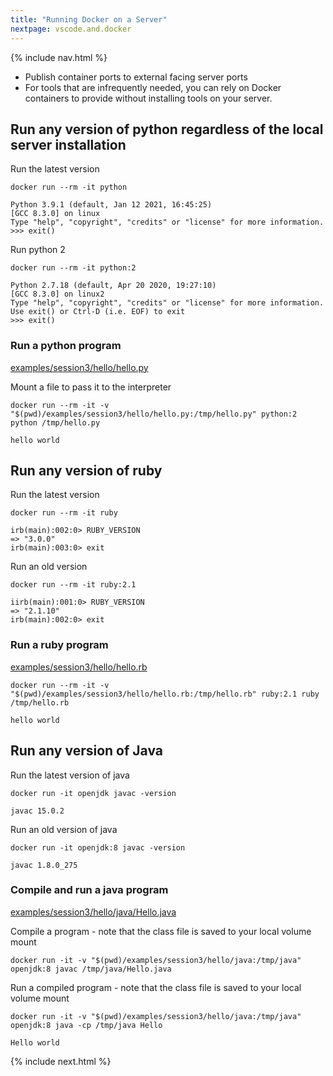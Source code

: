 ```yaml
---
title: "Running Docker on a Server"
nextpage: vscode.and.docker
---
```


{% include nav.html %}

- Publish container ports to external facing server ports
- For tools that are infrequently needed, you can rely on Docker containers to provide without installing tools on your server.

## Run any version of python regardless of the local server installation

Run the latest version
```
docker run --rm -it python
```

```container
Python 3.9.1 (default, Jan 12 2021, 16:45:25) 
[GCC 8.3.0] on linux
Type "help", "copyright", "credits" or "license" for more information.
>>> exit()
```

Run python 2
```
docker run --rm -it python:2
```

```container
Python 2.7.18 (default, Apr 20 2020, 19:27:10) 
[GCC 8.3.0] on linux2
Type "help", "copyright", "credits" or "license" for more information.
Use exit() or Ctrl-D (i.e. EOF) to exit
>>> exit()
```

### Run a python program

[examples/session3/hello/hello.py](https://github.com/CDLUC3/docker-tutorial/blob/main/examples/session3/hello/hello.py)

Mount a file to pass it to the interpreter
```
docker run --rm -it -v "$(pwd)/examples/session3/hello/hello.py:/tmp/hello.py" python:2 python /tmp/hello.py 
```

```output
hello world
```

## Run any version of ruby

Run the latest version
```
docker run --rm -it ruby
```

```container
irb(main):002:0> RUBY_VERSION
=> "3.0.0"
irb(main):003:0> exit
```

Run an old version
```
docker run --rm -it ruby:2.1
```

```container
iirb(main):001:0> RUBY_VERSION
=> "2.1.10"
irb(main):002:0> exit
```

### Run a ruby program

[examples/session3/hello/hello.rb](https://github.com/CDLUC3/docker-tutorial/blob/main/examples/session3/hello/hello.rb)

```
docker run --rm -it -v "$(pwd)/examples/session3/hello/hello.rb:/tmp/hello.rb" ruby:2.1 ruby /tmp/hello.rb 
```

```output
hello world
```

## Run any version of Java

Run the latest version of java

```
docker run -it openjdk javac -version
```

```output
javac 15.0.2
```

Run an old version of java
```
docker run -it openjdk:8 javac -version
```

```output
javac 1.8.0_275
```

### Compile and run a java program

[examples/session3/hello/java/Hello.java](https://github.com/CDLUC3/docker-tutorial/blob/main/examples/session3/hello/java/Hello.java)

Compile a program - note that the class file is saved to your local volume mount
```
docker run -it -v "$(pwd)/examples/session3/hello/java:/tmp/java" openjdk:8 javac /tmp/java/Hello.java
```

Run a compiled program - note that the class file is saved to your local volume mount
```
docker run -it -v "$(pwd)/examples/session3/hello/java:/tmp/java" openjdk:8 java -cp /tmp/java Hello
```

```output
Hello world
```

{% include next.html %}

